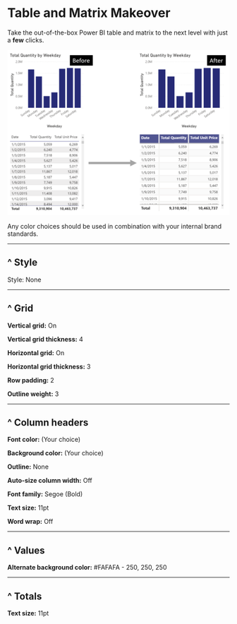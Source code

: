 # Table and Matrix Makeover

Take the out-of-the-box Power BI table and matrix to the next level with just a **few** clicks.

![Table Overhaul](https://github.com/stlpbiug/Events/blob/main/Assets/TableOverhaul.png?raw=true)

Any color choices should be used in combination with your internal brand standards.
___
## ^ Style

Style: None
___
## ^ Grid

**Vertical grid:** On

**Vertical grid thickness:** 4

**Horizontal grid:** On

**Horizontal grid thickness:** 3

**Row padding:** 2

**Outline weight:** 3

___

## ^ Column headers

**Font color:** (Your choice)

**Background color:** (Your choice)

**Outline:** None

**Auto-size column width:** Off

**Font family:** Segoe (Bold)

**Text size:** 11pt

**Word wrap:** Off

___

## ^ Values

**Alternate background color:** #FAFAFA - 250, 250, 250

___

## ^ Totals

**Text size:** 11pt

